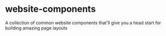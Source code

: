 # website-components
A collection of common website components that'll give you a head start for building amazing page layouts
